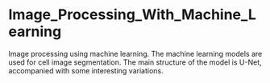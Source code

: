 # Image_Processing_With_Machine_Learning
Image processing using machine learning. The machine learning models are used for cell image segmentation. The main structure of the model is U-Net, accompanied with some interesting variations.
